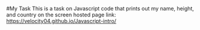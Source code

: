 #My Task
This is a task on Javascript code that prints out my name, height, and country on the screen
hosted page link: https://velocity04.github.io/Javascript-intro/

